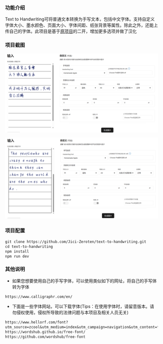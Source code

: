 ### 功能介绍

Text to Handwriting可将普通文本转换为手写文本，包括中文字体。支持自定义字体大小、墨水颜色、页面大小、字体间距、纸张背景等属性。除此之外，还能上传自己的字体。此项目是基于[原项目](https://github.com/saurabhdaware/text-to-handwriting)的二开，增加更多选项并做了汉化



### 项目截图

![](README/image-20230818195746245.png)

![image-20230818195643225](README/image-20230818195643225.png)



### 项目配置

```
git clone https://github.com/Jici-Zeroten/text-to-handwriting.git
cd text-to-handwriting
npm install
npm run dev
```



### 其他说明

- 如果您想要使用自己的手写字体，可以使用类似如下的网址，将自己的手写体转为字体

```
https://www.calligraphr.com/en/
```



- 下面是一些字体网站，可以下载字体(Tips：在使用字体时，请留意版本。请勿侵权使用，侵权所导致的法律问题与本项目及相关人员无关)

```
https://www.hellorf.com/font?utm_source=zcool&utm_medium=index&utm_campaign=navigation&utm_content=font
https://wordshub.github.io/free-font/
https://github.com/wordshub/free-font
```

